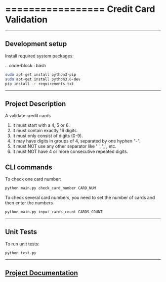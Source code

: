 =================
Credit Card Validation
=================

-----------------
Development setup
-----------------
Install required system packages:

.. code-block:: bash
```bash
sudo apt-get install python3-pip
sudo apt-get install python3.6-dev
pip install -r requirements.txt
 ```

-----------------
Project Description 
-----------------

A validate credit cards

<ol>
<li>It must start with a 4, 5 or 6.</li>
<li>It must contain exactly 16 digits.</li>
<li>It must only consist of digits (0-9).</li>
<li>It may have digits in groups of 4, separated by one hyphen "-". </li>
<li>It must NOT use any other separator like ' ', '_', etc. </li>
<li> It must NOT have 4 or more consecutive repeated digits.</li>
</ol


-----------------
CLI commands
-----------------

To check one card number:
```bash
python main.py check_card_number CARD_NUM
```
To check several card numbers, 
you need to set the number of cards and then enter the numbers

```bash
python main.py input_cards_count CARDS_COUNT
```


-----------------
Unit Tests
-----------------

To run unit tests:
```bash
python test.py
```

-----------------
[Project Documentation](docs/Short-test-python-20190803.docx)
-----------------